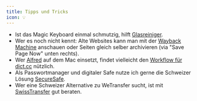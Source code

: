```yaml
---
title: Tipps und Tricks
icon: 💡
---
```


- Ist das Magic Keyboard einmal schmutzig, hilft [Glasreiniger](https://simplyorganized.me/2018/01/easily-clean-white-mac-keyboard.html).
- Wer es noch nicht kennt: Alte Websites kann man mit der [Wayback Machine](https://web.archive.org) anschauen oder Seiten gleich selber archivieren (via "Save Page Now" unten rechts).
- Wer [Alfred](https://www.alfredapp.com) auf dem Mac einsetzt, findet vielleicht den [Workflow für dict.cc](https://github.com/dennis-tra/alfred-dict.cc-workflow) nützlich.
- Als Passwortmanager und digitaler Safe nutze ich gerne die Schweizer Lösung [SecureSafe](https://www.securesafe.com).
- Wer eine Schweizer Alternative zu WeTransfer sucht, ist mit [SwissTransfer](https://www.swisstransfer.com) gut beraten.
